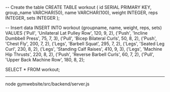 -- Create the table
CREATE TABLE workout (
    id SERIAL PRIMARY KEY,
    group_name VARCHAR(50),
    name VARCHAR(100),
    weight INTEGER,
    reps INTEGER,
    sets INTEGER
);

-- Insert data
INSERT INTO workout (groupname, name, weight, reps, sets) VALUES
('Pull', 'Unilateral Lat Pulley Row', 120, 9, 2),
('Push', 'Incline Dumbbell Press', 75, 7, 3),
('Pull', 'Bicep Bilateral Curls', 50, 8, 2),
('Push', 'Chest Fly', 200, 7, 2),
('Legs', 'Barbell Squat', 295, 7, 2),
('Legs', 'Seated Leg Curl', 230, 8, 2),
('Legs', 'Standing Calf Raises', 410, 9, 3),
('Legs', 'Machine Hip Thrusts', 220, 8, 2),
('Push', 'Reverse Barbell Curls', 60, 7, 2),
('Pull', 'Upper Back Machine Row', 180, 8, 2);

SELECT * FROM workout;

---
node gymwebsite/src/backend/server.js
